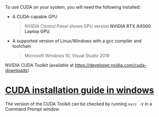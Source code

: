
To use CUDA on your system, you will need the following installed:

* A CUDA-capable GPU
  > _NVIDIA Control Panel_ shows GPU version __NVIDIA RTX A4500 Laptop GPU__.

* A supported version of Linux/Windows with a gcc compiler and toolchain
  > Microsoft Windows 10, Visual Studio 2019

NVIDIA CUDA Toolkit (available at https://developer.nvidia.com/cuda-downloads)


# [CUDA installation guide in windows](https://docs.nvidia.com/cuda/cuda-installation-guide-microsoft-windows/index.html)

The version of the CUDA Toolkit can be checked by running `nvcc -V` in a Command Prompt window.
